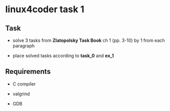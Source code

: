 # linux4coder task 1

## Task

* solve 3 tasks from **Zlatopolsky Task Book** ch 1 (pp. 3-10) by 1 from each paragraph

* place solved tasks according to **task_0** and **ex_1**

## Requirements

* C compiler

* valgrind

* GDB
